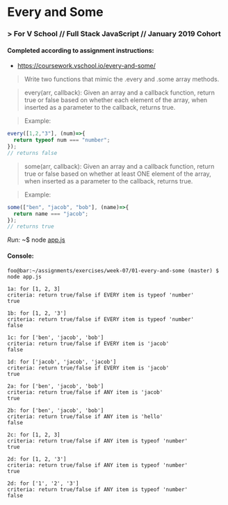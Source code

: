 # Every and Some
### > For V School // Full Stack JavaScript // January 2019 Cohort

#### Completed according to assignment instructions: 
- https://coursework.vschool.io/every-and-some/

>Write two functions that mimic the .every and .some array methods.

>every(arr, callback): Given an array and a callback function, return true or false based on whether each element of the array, when inserted as a parameter to the callback, returns true.

>Example:

```javascript
every([1,2,"3"], (num)=>{
  return typeof num === "number";
});
// returns false
```
>some(arr, callback): Given an array and a callback function, return true or false based on whether at least ONE element of the array, when inserted as a parameter to the callback, returns true.

>Example:

```javascript
some(["ben", "jacob", "bob"], (name)=>{
  return name === "jacob";
});
// returns true
```

*Run:* ~$ node <a href="app.js">app.js</a>

#### Console:
```console
foo@bar:~/assignments/exercises/week-07/01-every-and-some (master) $ node app.js

1a: for [1, 2, 3] 
criteria: return true/false if EVERY item is typeof 'number'
true

1b: for [1, 2, '3'] 
criteria: return true/false if EVERY item is typeof 'number'
false

1c: for ['ben', 'jacob', 'bob'] 
criteria: return true/false if EVERY item is 'jacob'
false

1d: for ['jacob', 'jacob', 'jacob'] 
criteria: return true/false if EVERY item is 'jacob'
true

2a: for ['ben', 'jacob', 'bob'] 
criteria: return true/false if ANY item is 'jacob'
true

2b: for ['ben', 'jacob', 'bob'] 
criteria: return true/false if ANY item is 'hello'
false

2c: for [1, 2, 3] 
criteria: return true/false if ANY item is typeof 'number'
true

2d: for [1, 2, '3'] 
criteria: return true/false if ANY item is typeof 'number'
true

2d: for ['1', '2', '3'] 
criteria: return true/false if ANY item is typeof 'number'
false
```
